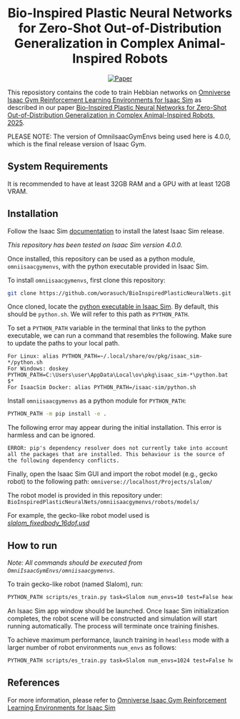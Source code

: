 <div align="center">    
 
# Bio-Inspired Plastic Neural Networks for Zero-Shot Out-of-Distribution Generalization in Complex Animal-Inspired Robots


[![Paper](https://img.shields.io/badge/paper-arxiv.2007.02686-B31B1B.svg)](https://arxiv.org/abs/2503.12406)

</div>





This reposistory contains the code to train Hebbian networks on [Omniverse Isaac Gym Reinforcement Learning Environments for Isaac Sim](https://github.com/isaac-sim/OmniIsaacGymEnvs) as described in our paper [Bio-Inspired Plastic Neural Networks for Zero-Shot Out-of-Distribution Generalization in Complex Animal-Inspired Robots, 2025](https://arxiv.org/abs/2503.12406).





PLEASE NOTE: The version of OmniIsaacGymEnvs being used here is 4.0.0, which is the final release version of Isaac Gym.


## System Requirements
It is recommended to have at least 32GB RAM and a GPU with at least 12GB VRAM. 



## Installation

Follow the Isaac Sim [documentation](https://docs.omniverse.nvidia.com/isaacsim/latest/installation/install_workstation.html) to install the latest Isaac Sim release. 


*This repository has been tested on Isaac Sim version 4.0.0.*


Once installed, this repository can be used as a python module, `omniisaacgymenvs`, with the python executable provided in Isaac Sim.

To install `omniisaacgymenvs`, first clone this repository:

```bash
git clone https://github.com/worasuch/BioInspiredPlasticNeuralNets.git
```

Once cloned, locate the [python executable in Isaac Sim](https://docs.omniverse.nvidia.com/isaacsim/latest/installation/install_python.html). By default, this should be `python.sh`. We will refer to this path as `PYTHON_PATH`.


To set a `PYTHON_PATH` variable in the terminal that links to the python executable, we can run a command that resembles the following. Make sure to update the paths to your local path.


```
For Linux: alias PYTHON_PATH=~/.local/share/ov/pkg/isaac_sim-*/python.sh
For Windows: doskey PYTHON_PATH=C:\Users\user\AppData\Local\ov\pkg\isaac_sim-*\python.bat $*
For IsaacSim Docker: alias PYTHON_PATH=/isaac-sim/python.sh
```


Install `omniisaacgymenvs` as a python module for `PYTHON_PATH`:


```bash
PYTHON_PATH -m pip install -e .
```


The following error may appear during the initial installation. This error is harmless and can be ignored.

```
ERROR: pip's dependency resolver does not currently take into account all the packages that are installed. This behaviour is the source of the following dependency conflicts.
```

Finally, open the Isaac Sim GUI and import the robot model (e.g., gecko robot) to the following path: 
```omniverse://localhost/Projects/slalom/```

The robot model is provided in this repository under: ```BioInspiredPlasticNeuralNets/omniisaacgymenvs/robots/models/```

For example, the gecko-like robot model used is [*slalom_fixedbody_16dof.usd*](
https://github.com/worasuch/BioInspiredPlasticNeuralNets/blob/main/omniisaacgymenvs/robots/models/slalom_fixedbody_16dof.usd)

## How to run   

*Note: All commands should be executed from `OmniIsaacGymEnvs/omniisaacgymenvs`.* 


To train gecko-like robot (named Slalom), run:

```bash
PYTHON_PATH scripts/es_train.py task=Slalom num_envs=10 test=False headless=False
```


An Isaac Sim app window should be launched. Once Isaac Sim initialization completes, the robot scene will be constructed and simulation will start running automatically. The process will terminate once training finishes.


To achieve maximum performance, launch training in `headless` mode with a larger number of robot environments `num_envs` as follows:

```bash
PYTHON_PATH scripts/es_train.py task=Slalom num_envs=1024 test=False headless=True
```


## References

For more information, please refer to [Omniverse Isaac Gym Reinforcement Learning Environments for Isaac Sim](https://github.com/isaac-sim/OmniIsaacGymEnvs)